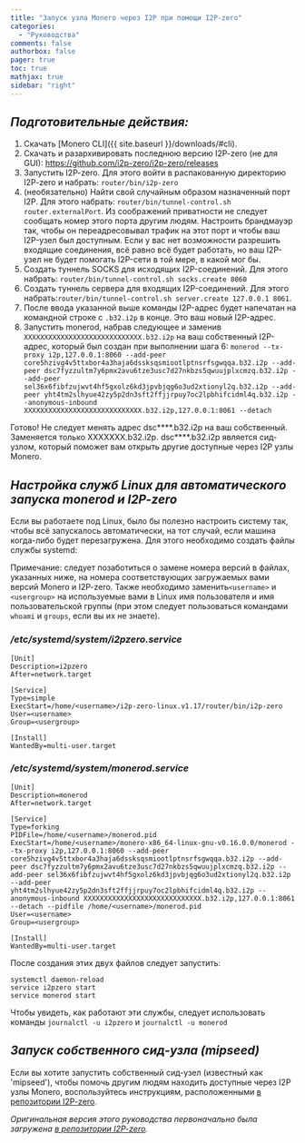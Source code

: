 ```yaml
---
title: "Запуск узла Monero через I2P при помощи I2P-zero"
categories:
  - "Руководства"
comments: false
authorbox: false
pager: true
toc: true
mathjax: true
sidebar: "right"
---
```


## _Подготовительные действия:_

1. Скачать [Monero CLI]({{  site.baseurl }}/downloads/#cli).
2. Скачать и разархивировать последнюю версию I2P-zero (не для GUI): https://github.com/i2p-zero/i2p-zero/releases
3. Запустить I2P-zero. Для этого войти в распакованную директорию I2P-zero и набрать: `router/bin/i2p-zero`
4. (необязательно) Найти свой случайным образом назначенный порт I2P. Для этого набрать: `router/bin/tunnel-control.sh router.externalPort`. Из соображений приватности не следует сообщать номер этого порта другим людям. Настроить брандмауэр так, чтобы он переадресовывал трафик на этот порт и чтобы ваш I2P-узел был доступным. Если у вас нет возможности разрешить входящие соединения, всё равно всё будет работать, но ваш I2P-узел не будет помогать I2P-сети в той мере, в какой мог бы.
5. Создать туннель SOCKS для исходящих I2P-соединений. Для этого набрать: `router/bin/tunnel-control.sh socks.create 8060`
6. Создать туннель сервера для входящих I2P-соединений. Для этого набрать:`router/bin/tunnel-control.sh server.create 127.0.0.1 8061`.
7. После ввода указанной выше команды I2P-адрес будет напечатан на командной строке с `.b32.i2p` в конце. Это ваш новый I2P-адрес.
8. Запустить monerod, набрав следующее и заменив `XXXXXXXXXXXXXXXXXXXXXXXXXXXXX.b32.i2p` на ваш собственный I2P-адрес, который был создан при выполнении шага 6: `monerod --tx-proxy i2p,127.0.0.1:8060 --add-peer core5hzivg4v5ttxbor4a3haja6dssksqsmiootlptnsrfsgwqqa.b32.i2p --add-peer dsc7fyzzultm7y6pmx2avu6tze3usc7d27nkbzs5qwuujplxcmzq.b32.i2p --add-peer sel36x6fibfzujwvt4hf5gxolz6kd3jpvbjqg6o3ud2xtionyl2q.b32.i2p --add-peer yht4tm2slhyue42zy5p2dn3sft2ffjjrpuy7oc2lpbhifcidml4q.b32.i2p --anonymous-inbound XXXXXXXXXXXXXXXXXXXXXXXXXXXXX.b32.i2p,127.0.0.1:8061 --detach`

Готово! Не следует менять адрес dsc****.b32.i2p на ваш собственный. Заменяется только XXXXXXX.b32.i2p. dsc****.b32.i2p является сид-узлом, который поможет вам открыть другие доступные через I2P узлы Monero.

## _Настройка служб Linux для автоматического запуска monerod и I2P-zero_

Если вы работаете под Linux, было бы полезно настроить систему так, чтобы всё запускалось автоматически, на тот случай, если машина когда-либо будет перезагружена. Для этого необходимо создать файлы службы systemd:

Примечание: следует позаботиться о замене номера версий в файлах, указанных ниже, на номера соответствующих загружаемых вами версий Monero и I2P-zero. Также необходимо заменить`<username>` и `<usergroup>` на используемые вами в Linux имя пользователя и имя пользовательской группы (при этом следует пользоваться командами `whoami` и `groups`, если вы их не знаете).

### _/etc/systemd/system/i2pzero.service_

````                                                
[Unit]
Description=i2pzero
After=network.target

[Service]
Type=simple
ExecStart=/home/<username>/i2p-zero-linux.v1.17/router/bin/i2p-zero
User=<username>
Group=<usergroup>

[Install]
WantedBy=multi-user.target
````

### _/etc/systemd/system/monerod.service_

````
[Unit]
Description=monerod
After=network.target

[Service]
Type=forking
PIDFile=/home/<username>/monerod.pid
ExecStart=/home/<username>/monero-x86_64-linux-gnu-v0.16.0.0/monerod --tx-proxy i2p,127.0.0.1:8060 --add-peer core5hzivg4v5ttxbor4a3haja6dssksqsmiootlptnsrfsgwqqa.b32.i2p --add-peer dsc7fyzzultm7y6pmx2avu6tze3usc7d27nkbzs5qwuujplxcmzq.b32.i2p --add-peer sel36x6fibfzujwvt4hf5gxolz6kd3jpvbjqg6o3ud2xtionyl2q.b32.i2p --add-peer yht4tm2slhyue42zy5p2dn3sft2ffjjrpuy7oc2lpbhifcidml4q.b32.i2p --anonymous-inbound XXXXXXXXXXXXXXXXXXXXXXXXXXXXX.b32.i2p,127.0.0.1:8061 --detach --pidfile /home/<username>/monerod.pid
User=<username>
Group=<usergroup>

[Install]
WantedBy=multi-user.target
````

После создания этих двух файлов следует запустить:
````
systemctl daemon-reload
service i2pzero start
service monerod start
````

Чтобы увидеть, как работают эти службы, следует использовать команды `journalctl -u i2pzero` и `journalctl -u monerod`

## _Запуск собственного сид-узла (mipseed)_

Если вы хотите запустить собственный сид-узел (известный как 'mipseed'), чтобы помочь другим людям находить доступные через I2P узлы Monero, воспользуйтесь инструкциям, расположенными [в репозитории I2P-zero](https://github.com/i2p-zero/i2p-zero/blob/master/mipseed.md).

*Оригинальная версия этого руководства первоначально была загружена [в репозитории I2P-zero](https://github.com/i2p-zero/i2p-zero/blob/master/monerod-with-i2p-zero.md).*

